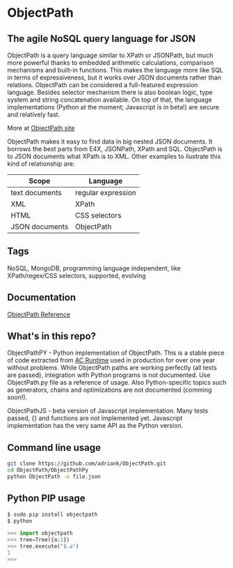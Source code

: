 ObjectPath
==========

The agile NoSQL query language for JSON
-----------------------------------------------

ObjectPath is a query language similar to XPath or JSONPath, but much more powerful thanks to embedded arithmetic calculations, comparison mechanisms and built-in functions. This makes the language more like SQL in terms of expressiveness, but it works over JSON documents rather than relations. ObjectPath can be considered a full-featured expression language. Besides selector mechanism there is also boolean logic, type system and string concatenation available. On top of that, the language implementations (Python at the moment; Javascript is in beta!) are secure and relatively fast.

More at [ObjectPath site](http://adriank.github.io/ObjectPath)

ObjectPath makes it easy to find data in big nested JSON documents. It borrows the best parts from E4X, JSONPath, XPath and SQL. ObjectPath is to JSON documents what XPath is to XML. Other examples to ilustrate this kind of relationship are:

<table>
    <thead>
       <th>Scope</th>
       <th>Language</th>
    </thead>
    <tr>
       <td>text documents</td>
       <td>regular expression</td>
    </tr>
    <tr>
       <td>XML</td>
       <td>XPath</td>
    </tr>
    <tr>
       <td>HTML</td>
       <td>CSS selectors</td>
    </tr>
    <tr>
       <td>JSON documents</td>
       <td>ObjectPath</td>
    </tr>
</table>

Tags
----

NoSQL, MongoDB, programming language independent, like XPath/regex/CSS selectors, supported, evolving

Documentation
-------------

[ObjectPath Reference](http://docs.asyncode.com/text/ObjectPath-reference)

What's in this repo?
--------------------

ObjectPathPY - Python implementation of ObjectPath. This is a stable piece of code extracted from [AC Runtime](http://github.com/adriank/ACR) used in production for over one year without problems. While ObjectPath paths are working perfectly (all tests are passed), integration with Python programs is not documented. Use ObjectPath.py file as a reference of usage. Also Python-specific topics such as generators, chains and optimizations are not documented (comming soon!).

ObjectPathJS - beta version of Javascript implementation. Many tests passed, {} and functions are not implemented yet. Javascript implementation has the very same API as the Python version.

Command line usage
-----

`````sh
git clone https://github.com/adriank/ObjectPath.git
cd ObjectPath/ObjectPathPy
python ObjectPath -o file.json
`````

Python PIP usage
----------------

`````sh
$ sudo pip install objectpath
$ python
`````
`````python
>>> import objectpath
>>> tree=Tree({a:1})
>>> tree.execute("$.a")
1
>>>
`````
